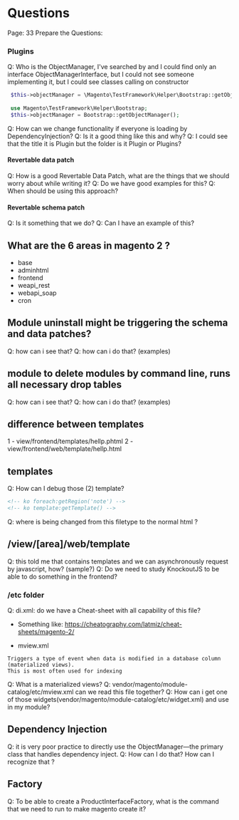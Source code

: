 # Questions

Page: 33
Prepare the Questions:


### Plugins
Q: Who is the ObjectManager, I've searched by and I could find only an interface  ObjectManagerInterface,
but I could not see someone implementing it, but I could see classes calling on constructor
```php
 $this->objectManager = \Magento\TestFramework\Helper\Bootstrap::getObjectManager();
 
 use Magento\TestFramework\Helper\Bootstrap;
 $this->objectManager = Bootstrap::getObjectManager();
```
Q: How can we change functionality if everyone is loading by DependencyInjection?
Q: Is it a good thing like this and why?
Q: I could see that the title it is Plugin but the folder is it Plugin or Plugins?

#### Revertable data patch
Q: How is a good Revertable Data Patch, what are the things that we should worry about while writing it?
Q: Do we have good examples for this?
Q: When should be using this approach?

#### Revertable schema patch
Q: Is it something that we do?
Q: Can I have an example of this?

## What are the 6 areas in magento 2 ?
* base
* adminhtml
* frontend
* weapi_rest
* webapi_soap
* cron

## Module uninstall might be triggering the schema and data patches?
Q: how can i see that?
Q: how can i do that? (examples)

## module to delete modules by command line, runs all necessary drop tables
Q: how can i see that?
Q: how can i do that? (examples)

## difference between templates
1 - view/frontend/templates/hellp.phtml
2 - view/frontend/web/template/hellp.html

## templates
Q: How can I debug those (2) template?
```html
<!-- ko foreach:getRegion('note') -->
<!-- ko template:getTemplate() -->
```
Q: where is being changed from this filetype to the normal html ?

## /view/[area]/web/template
Q: this told me that contains templates and we can asynchronously request by javascript, how? (sample?)
Q: Do we need to study KnockoutJS to be able to do something in the frontend?

### /etc folder
Q: di.xml:  do we have a Cheat-sheet with all capability of this file?
  * Something like: https://cheatography.com/latmiz/cheat-sheets/magento-2/

* mview.xml
```
Triggers a type of event when data is modified in a database column (materialized views).
This is most often used for indexing
```
Q: What is a materialized views?
Q: vendor/magento/module-catalog/etc/mview.xml can we read this file together?
Q: How can i get one of those widgets(vendor/magento/module-catalog/etc/widget.xml) and use in my module?

## Dependency Injection
Q: it is very poor practice to directly use the ObjectManager—the primary class that handles dependency inject.
Q: How can I do that? How can I recognize that ?


## Factory
Q: To be able to create a ProductInterfaceFactory, what is the command that we need to run to make magento create it?
